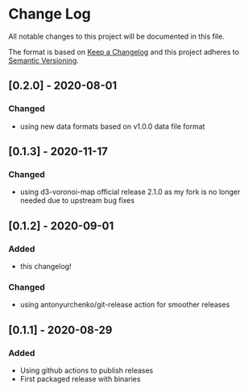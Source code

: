 # Change Log

All notable changes to this project will be documented in this file.

The format is based on [Keep a Changelog](http://keepachangelog.com/)
and this project adheres to [Semantic Versioning](http://semver.org/).

## [0.2.0] - 2020-08-01

### Changed

- using new data formats based on v1.0.0 data file format


## [0.1.3] - 2020-11-17

### Changed

- using d3-voronoi-map official release 2.1.0 as my fork is no longer needed due to upstream bug fixes

## [0.1.2] - 2020-09-01

### Added

- this changelog!

### Changed

- using antonyurchenko/git-release action for smoother releases

## [0.1.1] - 2020-08-29

### Added

- Using github actions to publish releases
- First packaged release with binaries
